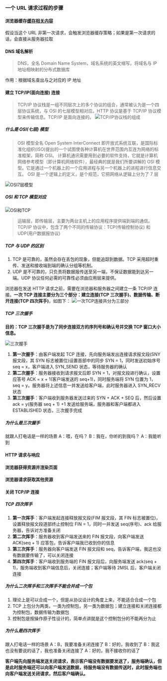 <!--
 * @Author: your name
 * @Date: 2020-06-24 09:08:19
 * @LastEditTime: 2020-06-27 19:24:55
 * @LastEditors: Please set LastEditors
 * @Description: In User Settings Edit
 * @FilePath: /learningnotes/整理/一个URL的请求过程.md
-->

### 一个 URL 请求过程的步骤

#### 浏览器缓存[缓存相关内容](./性能优化.md)

假设当这个 URL 非第一次请求，会触发浏览器缓存策略；如果是第一次请求的话，会直接从服务器拉取

#### DNS 域名解析

> DNS，全名 Domain Name System，域名系统的英文缩写。将域名与 IP 地址相映射的分布式数据库

作用：根据域名查出与之对应的 IP 地址

#### 建立 TCP/IP(面向连接) 连接

> TCP/IP 协议栈是一组不同层次上的多个协议的组合，通常被认为是一个四层协议系统，与 OSI 的七层模型相对应。HTTP 协议是基于 TCP/IP 协议模型来传输信息。TCP/IP 是面向连接的。
> ![TCP/IP协议栈的组成](../image/TCP:IP.jpg)

##### 什么是 OSI(七层) 模型

> OSI 模型全名 Open System InterConnect 即开放式系统互联，是国际标准化组织(ISO)提出的一个试图使各种计算机在世界范围内互连为网络的标准框架，简称 OSI。
> 计算机通讯需要用到必要的软件支持，它就是计算机网络参考模型（即计算机网络软件），最经典的就是我们所要讲解的 OSI 模型。它是通过一个机器上的一个应用进程与另一个机器上的进程进行信息交互。
> OSI 是一个逻辑上的定义，是个规范，它把网络从逻辑上分为了 7 层

![OSI7层模型](../image/OSI.png)

##### OSI 和 TCP 模型对应

![OSI和TCP](../image/OSI和TCP模型.png)

> 运输层，即传输层，主要为两台主机上的应用程序提供端到端的通信。TCP/IP 协议中，包含了两个不同的传输协议：TCP(传输控制协议) 和 UDP(用户数据报协议)

##### TCP 与 UDP 的区别

1. TCP 是可靠的，虽然会存在丢包的现象，但能追踪到数据。TCP 采用超时重传、发送和接收端到端的确认分组等机制。
2. UDP 是不可靠的，只负责将数据报传送至另一端，不保证数据能到达另一端。UDP 协议任何必需的可靠性必须由应用层来提供。

浏览器在发送 HTTP 请求之前，需要在浏览器和服务器之间建立一条 TCP/IP 连接。**一次 TCP 连接主要分为三个部分：建立连接(TCP 三次握手)、数据传输、断开连接(TCP 四次挥手)**，如图下：
![一次TCP连接共分为三部分](../image/一次TCP连接的三步.png)

##### TCP 三次握手

**目的：TCP 三次握手是为了同步连接双方的序列号和确认号并交换 TCP 窗口大小信息。**

![三次握手](../image/TCP三次握手.jpg)

1. **第一次握手**：由客户端发起 TCP 连接，先向服务端发出连接请求报文段(SNY 报文段，其 SYN 标志被置位)设置首部中的同步 SYN = 1，同时发送初始序号 seq = x，客户端进入 SYN_SEND 状态，等待服务器的确认
2. **第二次握手**：服务器接收到请求报文后即 SYN = 1，对报文段进行确认，设置应答号 ACK = x + 1(客户端发送的 seq+1)，同时服务端将 SYN 位置为 1，seq = y。服务器将上述信息一并发送给客户端，此时服务器进入 SYN_RECV 状态
3. **第三次握手**：客户端收到服务器发送过来的 SYN + ACK + SEQ 后，然后设置 ack = y(服务器 seq + 1) +1 发送给服务端，服务器和客户端都进入 ESTABLISHED 状态，三次握手完成

##### 为什么是三次握手

就跟人打电话是一样的场景
A：喂，在吗？
B：我在，你听的到我吗？
A：我能听到

#### HTTP 请求与响应

#### 浏览器获得资源并渲染页面

#### 浏览器请求获取其他资源

#### 关闭 TCP/IP 连接

##### TCP 四次挥手

1. **第一次挥手**：客户端发起连接释放报文段(FIM 报文段，其 FIN 标志被置位)，设置释放报文段道部终止控制位 FIN = 1，同时一并发送 seq(序号)、ack 给服务器，告诉对方准备关闭
2. **第二次挥手**：服务器收到客户端发送来的 FIN 报文段，向客户端发送 ACK(seq + 1) 应答包，告诉客户端我已收到你的信息
3. **第三次挥手**：服务器向客户端发送 FIN 报文段和 seq，告诉客户端，我这也没有数据要传输了，可以关闭连接
4. **第四次挥手**：客户端收到服务端的 FIN 报文段后，向服务端发送 ack(seq + 1)，服务端收到客户端信息后，关闭连接；客户端等待 2MSL 后，客户端关闭连接

##### 为什么二次挥手和三次挥手不能合并成一个包

1. 理论上是可以合成一个，但是从协议设计的角度上来，不能适合合成一个包
2. TCP 上包分为两类，一类为控制包，另一类为数据包；建立连接和关闭连接都为控制包，数据传输为数据包
3. 控制包是按操作原子性设计的，简单点讲就是这个控制包分的不能再分为止

##### 为什么是四次挥手

跟人打电话一样的场景
A：B，我要准备关闭连接了
B：好的，我收到了
B：我这也没有要说的话了，我也准备关闭连接了
A：好的，我不接收你的话了

**客户端先向服务端发送关闭请求，表示客户端没有数据要发送了，服务端确认，但是此时服务端还可以向客户端发送数据，待服务端没有数据传送时，此时服务端也向客户端发送关闭请求，然后客户端确认。**
